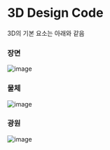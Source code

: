 # 3D Design Code

3D의 기본 요소는 아래와 같음

### 장면

![image](https://user-images.githubusercontent.com/46777310/234568999-f6aa3691-7387-4cd9-a883-0ccfa57cc640.png)

### 물체

![image](https://user-images.githubusercontent.com/46777310/234569077-d406d431-7942-4377-9810-c56ac7fdc95c.png)

### 광원

![image](https://user-images.githubusercontent.com/46777310/234569186-930d80e8-352f-4b3c-ba2b-4b0720e75b9e.png)
